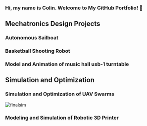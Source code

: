 ### Hi, my name is Colin. Welcome to My GitHub Portfolio! 👋

## Mechatronics Design Projects

### Autonomous Sailboat

### Basketball Shooting Robot

### Model and Animation of music hall usb-1 turntable

## Simulation and Optimization

### Simulation and Optimization of UAV Swarms

![finalsim](https://github.com/cacton77/Modeling-and-Optimization-of-UAV-Swarms/blob/main/FinalSim.gif?raw=true)

### Modeling and Simulation of Robotic 3D Printer

<!--
**cacton77/cacton77** is a ✨ _special_ ✨ repository because its `README.md` (this file) appears on your GitHub profile.

Here are some ideas to get you started:

- 🔭 I’m currently working on ...
- 🌱 I’m currently learning ...
- 👯 I’m looking to collaborate on ...
- 🤔 I’m looking for help with ...
- 💬 Ask me about ...
- 📫 How to reach me: ...
- 😄 Pronouns: ...
- ⚡ Fun fact: ...
-->

